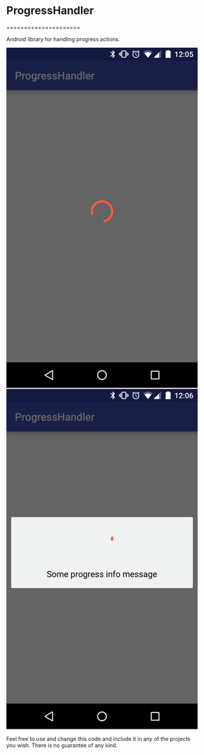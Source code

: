 # ProgressHandler
=====================


Android library for handling progress actions.

![alt tag](https://raw.githubusercontent.com/Trollologic/ProgressHandler/4d75fcb261351f83b0ca5eb2b6518f7dba2a27cc/progress_without_message.png)
![alt tag](https://raw.githubusercontent.com/Trollologic/ProgressHandler/4d75fcb261351f83b0ca5eb2b6518f7dba2a27cc/progress_with_message.png)




Feel free to use and change this code and include it in any of the projects you wish. There is no guarantee of any kind.